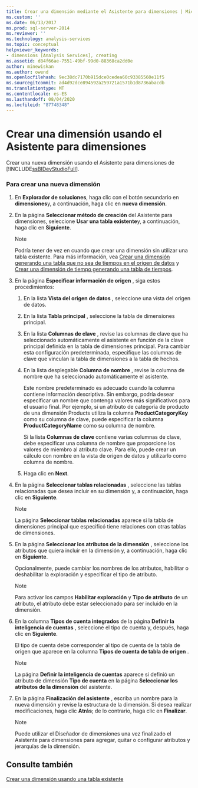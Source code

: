 ```yaml
---
title: Crear una dimensión mediante el Asistente para dimensiones | Microsoft Docs
ms.custom: ''
ms.date: 06/13/2017
ms.prod: sql-server-2014
ms.reviewer: ''
ms.technology: analysis-services
ms.topic: conceptual
helpviewer_keywords:
- dimensions [Analysis Services], creating
ms.assetid: d84f66ae-7551-49bf-99d0-88368ca2dd0e
author: minewiskan
ms.author: owend
ms.openlocfilehash: 9ec38dc7170b915dce0cedea60c93385560e11f5
ms.sourcegitcommit: ad4d92dce894592a259721a1571b1d8736abacdb
ms.translationtype: MT
ms.contentlocale: es-ES
ms.lasthandoff: 08/04/2020
ms.locfileid: "87748348"
---
```

# <a name="create-a-dimension-using-the-dimension-wizard"></a>Crear una dimensión usando el Asistente para dimensiones
  Crear una nueva dimensión usando el Asistente para dimensiones de [!INCLUDE[ssBIDevStudioFull](../../includes/ssbidevstudiofull-md.md)].  
  
### <a name="to-create-a-new-dimension"></a>Para crear una nueva dimensión  
  
1.  En **Explorador de soluciones**, haga clic con el botón secundario en **dimensiones**y, a continuación, haga clic en **nueva dimensión**.  
  
2.  En la página **Seleccionar método de creación** del Asistente para dimensiones, seleccione **Usar una tabla existente**y, a continuación, haga clic en **Siguiente**.  
  
    > [!NOTE]  
    >  Podría tener de vez en cuando que crear una dimensión sin utilizar una tabla existente. Para más información, vea [Crear una dimensión generando una tabla que no sea de tiempos en el origen de datos](create-a-dimension-by-generating-a-non-time-table-in-the-data-source.md) y [Crear una dimensión de tiempo generando una tabla de tiempos](create-a-time-dimension-by-generating-a-time-table.md).  
  
3.  En la página **Especificar información de origen** , siga estos procedimientos:  
  
    1.  En la lista **Vista del origen de datos** , seleccione una vista del origen de datos.  
  
    2.  En la lista **Tabla principal** , seleccione la tabla de dimensiones principal.  
  
    3.  En la lista **Columnas de clave** , revise las columnas de clave que ha seleccionado automáticamente el asistente en función de la clave principal definida en la tabla de dimensiones principal. Para cambiar esta configuración predeterminada, especifique las columnas de clave que vinculan la tabla de dimensiones a la tabla de hechos.  
  
    4.  En la lista desplegable **Columna de nombre** , revise la columna de nombre que ha seleccionado automáticamente el asistente.  
  
         Este nombre predeterminado es adecuado cuando la columna contiene información descriptiva. Sin embargo, podría desear especificar un nombre que contenga valores más significativos para el usuario final. Por ejemplo, si un atributo de categoría de producto de una dimensión Products utiliza la columna **ProductCategoryKey** como su columna de clave, puede especificar la columna **ProductCategoryName** como su columna de nombre.  
  
         Si la lista **Columnas de clave** contiene varias columnas de clave, debe especificar una columna de nombre que proporcione los valores de miembro al atributo clave. Para ello, puede crear un cálculo con nombre en la vista de origen de datos y utilizarlo como columna de nombre.  
  
    5.  Haga clic en **Next**.  
  
4.  En la página **Seleccionar tablas relacionadas** , seleccione las tablas relacionadas que desea incluir en su dimensión y, a continuación, haga clic en **Siguiente**.  
  
    > [!NOTE]  
    >   La página **Seleccionar tablas relacionadas** aparece si la tabla de dimensiones principal que especificó tiene relaciones con otras tablas de dimensiones.  
  
5.  En la página **Seleccionar los atributos de la dimensión** , seleccione los atributos que quiera incluir en la dimensión y, a continuación, haga clic en **Siguiente**.  
  
     Opcionalmente, puede cambiar los nombres de los atributos, habilitar o deshabilitar la exploración y especificar el tipo de atributo.  
  
    > [!NOTE]  
    >   Para activar los campos **Habilitar exploración** y **Tipo de atributo** de un atributo, el atributo debe estar seleccionado para ser incluido en la dimensión.  
  
6.  En la columna **Tipos de cuenta integrados** de la página **Definir la inteligencia de cuentas** , seleccione el tipo de cuenta y, después, haga clic en **Siguiente**.  
  
     El tipo de cuenta debe corresponder al tipo de cuenta de la tabla de origen que aparece en la columna **Tipos de cuenta de tabla de origen** .  
  
    > [!NOTE]  
    >   La página **Definir la inteligencia de cuentas** aparece si definió un atributo de dimensión **Tipo de cuenta** en la página **Seleccionar los atributos de la dimensión** del asistente.  
  
7.  En la página **Finalización del asistente** , escriba un nombre para la nueva dimensión y revise la estructura de la dimensión. Si desea realizar modificaciones, haga clic **Atrás**; de lo contrario, haga clic en **Finalizar**.  
  
    > [!NOTE]  
    >  Puede utilizar el Diseñador de dimensiones una vez finalizado el Asistente para dimensiones para agregar, quitar o configurar atributos y jerarquías de la dimensión.  
  
## <a name="see-also"></a>Consulte también  
 [Crear una dimensión usando una tabla existente](create-a-dimension-by-using-an-existing-table.md)  
  
  
